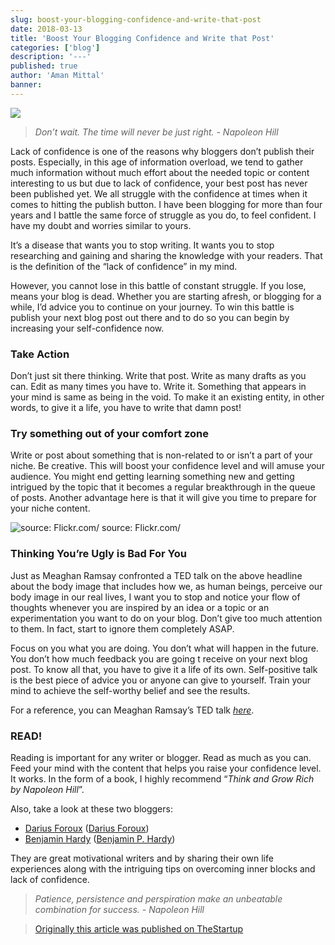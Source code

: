 ```yaml
---
slug: boost-your-blogging-confidence-and-write-that-post
date: 2018-03-13
title: 'Boost Your Blogging Confidence and Write that Post'
categories: ['blog']
description: '---'
published: true
author: 'Aman Mittal'
banner:
---
```


![](https://cdn-images-1.medium.com/max/800/1*zHN7_6GG3n3pBBeOMGBCTg.png)

> _Don’t wait. The time will never be just right. - Napoleon Hill_

Lack of confidence is one of the reasons why bloggers don’t publish their posts. Especially, in this age of information overload, we tend to gather much information without much effort about the needed topic or content interesting to us but due to lack of confidence, your best post has never been published yet. We all struggle with the confidence at times when it comes to hitting the publish button. I have been blogging for more than four years and I battle the same force of struggle as you do, to feel confident. I have my doubt and worries similar to yours.

It’s a disease that wants you to stop writing. It wants you to stop researching and gaining and sharing the knowledge with your readers. That is the definition of the “lack of confidence” in my mind.

However, you cannot lose in this battle of constant struggle. If you lose, means your blog is dead. Whether you are starting afresh, or blogging for a while, I’d advice you to continue on your journey. To win this battle is publish your next blog post out there and to do so you can begin by increasing your self-confidence now.

### Take Action

Don’t just sit there thinking. Write that post. Write as many drafts as you can. Edit as many times you have to. Write it. Something that appears in your mind is same as being in the void. To make it an existing entity, in other words, to give it a life, you have to write that damn post!

### Try something out of your comfort zone

Write or post about something that is non-related to or isn’t a part of your niche. Be creative. This will boost your confidence level and will amuse your audience. You might end getting learning something new and getting intrigued by the topic that it becomes a regular breakthrough in the queue of posts. Another advantage here is that it will give you time to prepare for your niche content.

![source: Flickr.com/](https://cdn-images-1.medium.com/max/800/1*8E99qaOORuFNtuDSC5qdEg.jpeg)
source: Flickr.com/

### **Thinking You’re Ugly is Bad For You**

Just as Meaghan Ramsay confronted a TED talk on the above headline about the body image that includes how we, as human beings, perceive our body image in our real lives, I want you to stop and notice your flow of thoughts whenever you are inspired by an idea or a topic or an experimentation you want to do on your blog. Don’t give too much attention to them. In fact, start to ignore them completely ASAP.

Focus on you what you are doing. You don’t what will happen in the future. You don’t how much feedback you are going t receive on your next blog post. To know all that, you have to give it a life of its own. Self-positive talk is the best piece of advice you or anyone can give to yourself. Train your mind to achieve the self-worthy belief and see the results.

For a reference, you can Meaghan Ramsay’s TED talk [_here_](https://youtu.be/gXlIAS-rI4E).

### READ!

Reading is important for any writer or blogger. Read as much as you can. Feed your mind with the content that helps you raise your confidence level. It works. In the form of a book, I highly recommend “_Think and Grow Rich by Napoleon Hill_”.

Also, take a look at these two bloggers:

- [Darius Foroux](http://dariusforoux.com/blog/) ([Darius Foroux](https://medium.com/u/54163a1723f6))
- [Benjamin Hardy](https://benjaminhardy.com/articles-2/) ([Benjamin P. Hardy](https://medium.com/u/5153880ce2ee))

They are great motivational writers and by sharing their own life experiences along with the intriguing tips on overcoming inner blocks and lack of confidence.

> _Patience, persistence and perspiration make an unbeatable combination for success. - Napoleon Hill_

> [Originally this article was published on TheStartup](https://medium.com/swlh/boost-your-blogging-confidence-and-write-that-post-9124731c7fcc)
